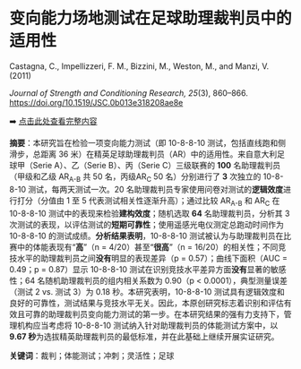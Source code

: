 # 变向能力场地测试在足球助理裁判员中的适用性

Castagna, C., Impellizzeri, F. M., Bizzini, M., Weston, M., and Manzi, V. (2011)

*Journal of Strength and Conditioning Research, 25*(3), 860–866. <https://doi.org/10.1519/JSC.0b013e318208ae8e>

➡️ [点击此处查看完整内容](https://zzzxj12138.github.io/02/)

**摘要**：本研究旨在检验一项变向能力测试（即 10-8-8-10 测试，包括直线跑和侧滑步，总距离 36 米）在精英足球助理裁判员（AR）中的适用性。来自意大利足球甲（Serie A）、乙（Serie B）、丙（Serie C）三级联赛的 **100** 名助理裁判员（甲级和乙级 AR<sub>A-B</sub> 共 50 名，丙级AR<sub>C</sub> 50 名）分别进行了 **3** 次独立的 10-8-8-10 测试，每两天测试一次。20 名助理裁判员专家使用问卷对测试的**逻辑效度**进行打分（分值由 1 至 5 代表测试相关性逐渐升高）；通过比较 AR<sub>A-B</sub> 和 AR<sub>C</sub> 在 10-8-8-10 测试中的表现来检验**建构效度**；随机选取 **64** 名助理裁判员，分析其 3 次测试的表现，以评估测试的**短期可靠性**；使用遥感光电仪测定总跑动时间作为 10-8-8-10 的测试成绩。**分析结果表明**，10-8-8-10 测试被认为与助理裁判员在比赛中的体能表现有“**高**”（n = 4/20）甚至“**很高**”（n = 16/20）的相关性；不同竞技水平的助理裁判员之间**没有**明显的表现差异（p = 0.57）；曲线下面积（AUC = 0.49；p = 0.87）显示 10-8-8-10 测试在识别竞技水平差异方面**没有**显著的敏感性；64 名随机助理裁判员的组内相关系数为 0.90（p < 0.0001），典型测量误差（测试 2 vs. 测试 3）为 0.18 秒。本研究表明，10-8-8-10 测试具有逻辑效度和良好的可靠性，测试结果与竞技水平无关。因此，本原创研究标志着识别和评估有效且可靠的助理裁判员变向能力测试的第一步。在本研究结果的强有力支持下，管理机构应当考虑将 10-8-8-10 测试纳入针对助理裁判员的体能测试方案中，以 **9.67 秒**为选拔精英助理裁判员的最低标准，并在此基础上继续开展实证研究。

**关键词**：裁判；体能测试；冲刺；灵活性；足球
